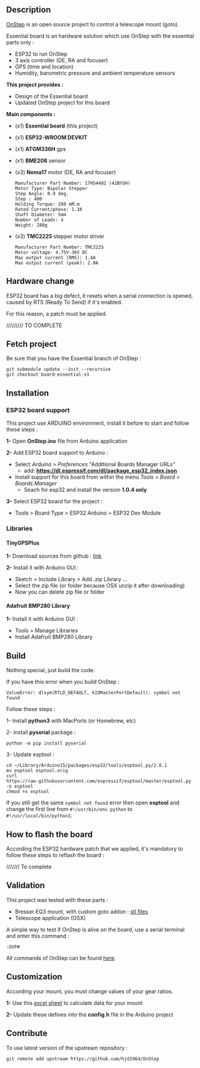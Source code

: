 ## Description

[OnStep](https://onstep.groups.io/g/main/wiki) is an open source project to control a telescope mount (goto). 

Essential board is an hardware solution which use OnStep with the essential parts only :

- ESP32 to run OnStep
- 3 axis controller (DE, RA and focuser)
- GPS (time and location)
- Humidity, barometric pressure and ambient temperature sensors

**This project provides :**

- Design of the Essential board
- Updated OnStep project for this board

**Main components :**

- (x1) **Essential board** (this project)

- (x1) **ESP32-WROOM DEVKIT**

- (x1) **ATGM336H** gps

- (x1) **BME208** sensor

- (x3) **Nema17** motor (DE, RA and focuser)

  ```
  Manufacturer Part Number: 17HS4401 (42BYGH)
  Motor Type: Bipolar Stepper
  Step Angle: 0.9 deg.
  Step : 400
  Holding Torque: 280 mM.m
  Rated Current/phase: 1.3A
  Shaft Diameter: 5mm
  Number of Leads: 4
  Weight: 280g
  ```
  
- (x3) **TMC2225** stepper motor driver

  ```
  Manufacturer Part Number: TMC2225
  Motor voltage: 4.75V-36V DC
  Max output current (RMS): 1.4A
  Max output current (peak): 2.0A
  ```



## Hardware change

ESP32 board has a big defect, it resets when a serial connection is opened, caused by RTS (Ready To Send) if it's enabled.

For this reason, a patch must be applied.

///////// TO COMPLETE



## Fetch project

Be sure that you have the Essential branch of OnStep :

  ```
  git submodule update --init --recursive
  git checkout board-essential-v1
  ```



## Installation

### ESP32 board support

This project use ARDUINO environment, install it before to start and follow these steps :

**1-** Open **OnStep.ino** file from Arduino application

**2-** Add ESP32 board support to Arduino :

- Select *Arduino > Preferences* "Additional Boards Manager URLs"
  - add: **https://dl.espressif.com/dl/package_esp32_index.json**
- Install support for this board from within the menu *Tools > Board > Boards Manager*
  - Seach for esp32 and install the version **1.0.4 only**

**3-** Select ESP32 board for the project :

- Tools > Board Type > ESP32 Arduino > ESP32 Dev Module



### Libraries

#### TinyGPSPlus

**1-** Download sources from github : [link](https://github.com/mikalhart/TinyGPSPlus/archive/refs/heads/master.zip)

**2-** Install it with Arduino GUI :

- Sketch > Include Library > Add .zip Library ...
- Select the zip file (or folder because OSX unzip it after downloading)
- Now you can delete zip file or folder

#### Adafruit BMP280 Library

**1-** Install it with Arduino GUI :

- Tools > Manage Libraries
- Install Adafruit BMP280 Library



## Build

Nothing special, just build the code.

If you have this error when you build OnStep :

```
ValueError: dlsym(RTLD_DEFAULT, kIOMasterPortDefault): symbol not found
```

Follow these steps :

1- Install **python3** with MacPorts (or Homebrew, etc)

2- Install **pyserial** package :

```
python -m pip install pyserial
```

3- Update esptool :

```
cd ~/Library/Arduino15/packages/esp32/tools/esptool_py/2.6.1
mv esptool esptool.orig
curl https://raw.githubusercontent.com/espressif/esptool/master/esptool.py -o esptool
chmod +x esptool
```

If you still get the same `symbol not found` error then open **esptool** and change the first line from `#!/usr/bin/env python` to `#!/usr/local/bin/python3`.




## How to flash the board

According the ESP32 hardware patch that we applied, it's mandatory to follow these steps to reflash the board :

/////// To complete



## Validation

This project was tested with these parts :

- Bresser EQ3 mount, with custom goto addon : [stl files](https://cults3d.com/fr/modèle-3d/divers/bresser-eq3-motor-addon)
- Telescope application (OSX)

A simple way to test if OnStep is alive on the board, use a serial terminal and enter this command :

```
:GVP#
```

All commands of OnStep can be found [here](https://onstep.groups.io/g/main/wiki/23755).



## Customization ##

According your mount, you must change values of your gear ratios.

**1-** Use this [excel sheet](https://baheyeldin.com/sites/baheyeldin.com/files/OnStep-Calculations.xls) to calculate data for your mount

**2-** Update these defines into the **config.h** file in the Arduino project



## Contribute

To use latest version of the upstream repository :

```shell
git remote add upstream https://github.com/hjd1964/OnStep
```


